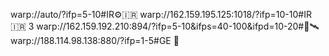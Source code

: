 warp://auto/?ifp=5-10#IR⚙️🇮🇷 
warp://162.159.195.125:1018/?ifp=10-10#IR 🇮🇷 3
warp://162.159.192.210:894/?ifp=5-10&ifps=40-100&ifpd=10-20#🔐🛰
warp://188.114.98.138:880/?ifp=1-5#GE 🌃
